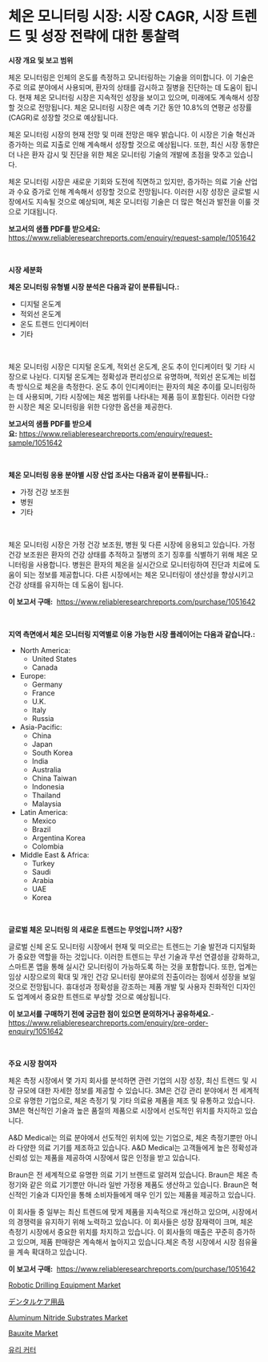 <p><h1>체온 모니터링 시장: 시장 CAGR, 시장 트렌드 및 성장 전략에 대한 통찰력</h1></p><p><strong>시장 개요 및 보고 범위</strong></p>
<p><p>체온 모니터링은 인체의 온도를 측정하고 모니터링하는 기술을 의미합니다. 이 기술은 주로 의료 분야에서 사용되며, 환자의 상태를 감시하고 질병을 진단하는 데 도움이 됩니다. 현재 체온 모니터링 시장은 지속적인 성장을 보이고 있으며, 미래에도 계속해서 성장할 것으로 전망됩니다. 체온 모니터링 시장은 예측 기간 동안 10.8%의 연평균 성장률(CAGR)로 성장할 것으로 예상됩니다.</p><p>체온 모니터링 시장의 현재 전망 및 미래 전망은 매우 밝습니다. 이 시장은 기술 혁신과 증가하는 의료 지출로 인해 계속해서 성장할 것으로 예상됩니다. 또한, 최신 시장 동향은 더 나은 환자 감시 및 진단을 위한 체온 모니터링 기술의 개발에 초점을 맞추고 있습니다.</p><p>체온 모니터링 시장은 새로운 기회와 도전에 직면하고 있지만, 증가하는 의료 기술 산업과 수요 증가로 인해 계속해서 성장할 것으로 전망됩니다. 이러한 시장 성장은 글로벌 시장에서도 지속될 것으로 예상되며, 체온 모니터링 기술은 더 많은 혁신과 발전을 이룰 것으로 기대됩니다.</p></p>
<p><strong>보고서의 샘플 PDF를 받으세요:</strong> <a href="https://www.reliableresearchreports.com/enquiry/request-sample/1051642">https://www.reliableresearchreports.com/enquiry/request-sample/1051642</a></p>
<p>&nbsp;</p>
<p><strong>시장 세분화</strong></p>
<p><strong>체온 모니터링 유형별 시장 분석은 다음과 같이 분류됩니다.:</strong></p>
<p><ul><li>디지털 온도계</li><li>적외선 온도계</li><li>온도 트렌드 인디케이터</li><li>기타</li></ul></p>
<p>&nbsp;</p>
<p><p>체온 모니터링 시장은 디지털 온도계, 적외선 온도계, 온도 추이 인디케이터 및 기타 시장으로 나뉜다. 디지털 온도계는 정확성과 편리성으로 유명하며, 적외선 온도계는 비접촉 방식으로 체온을 측정한다. 온도 추이 인디케이터는 환자의 체온 추이를 모니터링하는 데 사용되며, 기타 시장에는 체온 범위를 나타내는 제품 등이 포함된다. 이러한 다양한 시장은 체온 모니터링을 위한 다양한 옵션을 제공한다.</p></p>
<p><strong>보고서의 샘플 PDF를 받으세요:</strong>&nbsp;<a href="https://www.reliableresearchreports.com/enquiry/request-sample/1051642">https://www.reliableresearchreports.com/enquiry/request-sample/1051642</a></p>
<p>&nbsp;</p>
<p><strong> 체온 모니터링 응용 분야별 시장 산업 조사는 다음과 같이 분류됩니다.:</strong></p>
<p><ul><li>가정 건강 보조원</li><li>병원</li><li>기타</li></ul></p>
<p>&nbsp;</p>
<p><p>체온 모니터링 시장은 가정 건강 보조원, 병원 및 다른 시장에 응용되고 있습니다. 가정 건강 보조원은 환자의 건강 상태를 추적하고 질병의 조기 징후를 식별하기 위해 체온 모니터링을 사용합니다. 병원은 환자의 체온을 실시간으로 모니터링하여 진단과 치료에 도움이 되는 정보를 제공합니다. 다른 시장에서는 체온 모니터링이 생산성을 향상시키고 건강 상태를 유지하는 데 도움이 됩니다.</p></p>
<p><strong>이 보고서 구매:</strong>&nbsp; <a href="https://www.reliableresearchreports.com/purchase/1051642">https://www.reliableresearchreports.com/purchase/1051642</a></p>
<p>&nbsp;</p>
<p><strong>지역 측면에서 체온 모니터링 지역별로 이용 가능한 시장 플레이어는 다음과 같습니다.:</strong></p>
<p><ul>
    <li>
        North America:
        <ul>
            <li>United States</li>
            <li>Canada</li>
        </ul>
    </li>
    <li>
        Europe:
        <ul>
            <li>Germany</li>
            <li>France</li>
            <li>U.K.</li>
            <li>Italy</li>
            <li>Russia</li>
        </ul>
    </li>
    <li>
        Asia-Pacific:
        <ul>
            <li>China</li>
            <li>Japan</li>
            <li>South Korea</li>
            <li>India</li>
            <li>Australia</li>
            <li>China Taiwan</li>
            <li>Indonesia</li>
            <li>Thailand</li>
            <li>Malaysia</li>
        </ul>
    </li>
    <li>
        Latin America:
        <ul>
            <li>Mexico</li>
            <li>Brazil</li>
            <li>Argentina Korea</li>
            <li>Colombia</li>
        </ul>
    </li>
    <li>
        Middle East & Africa:
        <ul>
            <li>Turkey</li>
            <li>Saudi</li>
            <li>Arabia</li>
            <li>UAE</li>
            <li>Korea</li>
        </ul>
    </li>
    </ul></p>
<p>&nbsp;</p>
<p><strong>글로벌 체온 모니터링 의 새로운 트렌드는 무엇입니까? 시장?</strong></p>
<p><p>글로벌 신체 온도 모니터링 시장에서 현재 및 떠오르는 트렌드는 기술 발전과 디지털화가 중요한 역할을 하는 것입니다. 이러한 트렌드는 무선 기술과 무선 연결성을 강화하고, 스마트폰 앱을 통해 실시간 모니터링이 가능하도록 하는 것을 포함합니다. 또한, 업계는 임상 시장으로의 확대 및 개인 건강 모니터링 분야로의 진출이라는 점에서 성장을 보일 것으로 전망됩니다. 휴대성과 정확성을 강조하는 제품 개발 및 사용자 친화적인 디자인도 업계에서 중요한 트렌드로 부상할 것으로 예상됩니다.</p></p>
<p><strong>이 보고서를 구매하기 전에 궁금한 점이 있으면 문의하거나 공유하세요.</strong>- <a href="https://www.reliableresearchreports.com/enquiry/pre-order-enquiry/1051642">https://www.reliableresearchreports.com/enquiry/pre-order-enquiry/1051642</a></p>
<p>&nbsp;</p>
<p><strong>주요 시장 참여자</strong></p>
<p><p>체온 측정 시장에서 몇 가지 회사를 분석하면 관련 기업의 시장 성장, 최신 트렌드 및 시장 규모에 대한 자세한 정보를 제공할 수 있습니다. 3M은 건강 관리 분야에서 전 세계적으로 유명한 기업으로, 체온 측정기 및 기타 의료용 제품을 제조 및 유통하고 있습니다. 3M은 혁신적인 기술과 높은 품질의 제품으로 시장에서 선도적인 위치를 차지하고 있습니다.</p><p>A&D Medical는 의료 분야에서 선도적인 위치에 있는 기업으로, 체온 측정기뿐만 아니라 다양한 의료 기기를 제조하고 있습니다. A&D Medical는 고객들에게 높은 정확성과 신뢰성 있는 제품을 제공하여 시장에서 많은 인정을 받고 있습니다.</p><p>Braun은 전 세계적으로 유명한 의료 기기 브랜드로 알려져 있습니다. Braun은 체온 측정기와 같은 의료 기기뿐만 아니라 일반 가정용 제품도 생산하고 있습니다. Braun은 혁신적인 기술과 디자인을 통해 소비자들에게 매우 인기 있는 제품을 제공하고 있습니다.</p><p>이 회사들 중 일부는 최신 트렌드에 맞게 제품을 지속적으로 개선하고 있으며, 시장에서의 경쟁력을 유지하기 위해 노력하고 있습니다. 이 회사들은 성장 잠재력이 크며, 체온 측정기 시장에서 중요한 위치를 차지하고 있습니다. 이 회사들의 매출은 꾸준히 증가하고 있으며, 제품 판매량은 계속해서 높아지고 있습니다.체온 측정 시장에서 시장 점유율을 계속 확대하고 있습니다.</p></p>
<p><strong>이 보고서 구매:</strong>&nbsp;&nbsp;<a href="https://www.reliableresearchreports.com/purchase/1051642">https://www.reliableresearchreports.com/purchase/1051642</a></p>
<p><p><a href="https://chivalrous-flock-a86.notion.site/Robotic-Drilling-Equipment-Market-Share-Market-New-Trends-Analysis-Report-By-Type-By-Application--cc10e836fd1345ceb6a27321e8ccc9d9">Robotic Drilling Equipment Market</a></p><p><a href="https://github.com/nxboeu02965442/Market-Research-Report-List-1/blob/main/1480812191659.md">デンタルケア用品</a></p><p><a href="https://view.publitas.com/reportprime-1/aluminum-nitride-substrates-market-size-furnishes-valuable-information-encompassing-market-share-market-trends-and-projections-spanning-from-2023-to-2030/">Aluminum Nitride Substrates Market</a></p><p><a href="https://github.com/rahu1506/Market-Research-Report-List-3/blob/main/bauxite-market.md">Bauxite Market</a></p><p><a href="https://medium.com/@achimcoteanu1/%EB%B9%84%ED%8A%B8%EB%A6%AC%EC%98%A4-%EC%BB%A4%ED%84%B0-%EC%8B%9C%EC%9E%A5-%EB%B6%84%EC%84%9D-%EA%B8%80%EB%A1%9C%EB%B2%8C-%EC%82%B0%EC%97%85-%EC%A0%84%EB%A7%9D-%EB%B0%8F-%EC%98%88%EC%B8%A1-2024%EB%85%84%EB%B6%80%ED%84%B0-2031%EB%85%84%EA%B9%8C%EC%A7%80-f35f7efba7a0">유리 커터</a></p></p>
